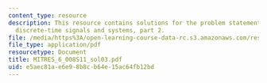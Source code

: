 ```yaml
---
content_type: resource
description: This resource contains solutions for the problem statements related to
  discrete-time signals and systems, part 2.
file: /media/https%3A/open-learning-course-data-rc.s3.amazonaws.com/res-6-008-digital-signal-processing-spring-2011/e5aec81ae6e98b8cb64e15ac64fb12bd_MITRES_6_008S11_sol03.pdf
file_type: application/pdf
resourcetype: Document
title: MITRES_6_008S11_sol03.pdf
uid: e5aec81a-e6e9-8b8c-b64e-15ac64fb12bd
---
```

